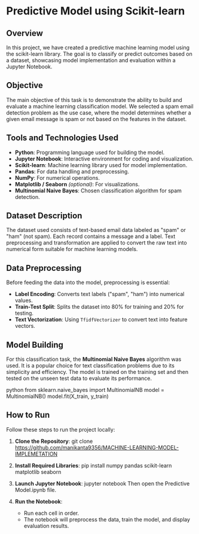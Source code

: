 
# Predictive Model using Scikit-learn

## Overview

In this project, we have created a predictive machine learning model using the scikit-learn library. The goal is to classify or predict outcomes based on a dataset, showcasing model implementation and evaluation within a Jupyter Notebook.

## Objective

The main objective of this task is to demonstrate the ability to build and evaluate a machine learning classification model. We selected a spam email detection problem as the use case, where the model determines whether a given email message is spam or not based on the features in the dataset.

## Tools and Technologies Used

- **Python**: Programming language used for building the model.
- **Jupyter Notebook**: Interactive environment for coding and visualization.
- **Scikit-learn**: Machine learning library used for model implementation.
- **Pandas**: For data handling and preprocessing.
- **NumPy**: For numerical operations.
- **Matplotlib / Seaborn** *(optional)*: For visualizations.
- **Multinomial Naive Bayes**: Chosen classification algorithm for spam detection.

## Dataset Description

The dataset used consists of text-based email data labeled as "spam" or "ham" (not spam). Each record contains a message and a label. Text preprocessing and transformation are applied to convert the raw text into numerical form suitable for machine learning models.

## Data Preprocessing

Before feeding the data into the model, preprocessing is essential:
- **Label Encoding**: Converts text labels ("spam", "ham") into numerical values.
- **Train-Test Split**: Splits the dataset into 80% for training and 20% for testing.
- **Text Vectorization**: Using `TfidfVectorizer` to convert text into feature vectors.

## Model Building

For this classification task, the **Multinomial Naive Bayes** algorithm was used. It is a popular choice for text classification problems due to its simplicity and efficiency. The model is trained on the training set and then tested on the unseen test data to evaluate its performance.

python
from sklearn.naive_bayes import MultinomialNB
model = MultinomialNB()
model.fit(X_train, y_train)

## How to Run

Follow these steps to run the project locally:

1. **Clone the Repository**:
   git clone https://github.com/manikanta9356/MACHINE-LEARNING-MODEL-IMPLEMETATION

2. **Install Required Libraries**:
   pip install numpy pandas scikit-learn matplotlib seaborn

3. **Launch Jupyter Notebook**:
   jupyter notebook
   Then open the Predictive Model.ipynb file.

4. **Run the Notebook**:
   - Run each cell in order.
   - The notebook will preprocess the data, train the model, and display evaluation results.
